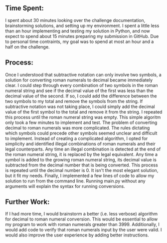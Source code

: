 ## Time Spent:
I spent about 30 minutes looking over the challenge documentation, brainstorming solutions, and setting up my environment. I spent a little less than an hour implementing and testing my solution in Python, and now expect to spend about 15 minutes preparing my submission in GitHub. Due to personal time contraints, my goal was to spend at most an hour and a half on the challenge.
## Process:
Once I understood that subtractive notation can only involve two symbols, a solution for converting roman numerals to decimal became immediately clear. I could step through every combination of two symbols in the roman numeral string and see if the decimal value of the first was less than the decimal value of the second. If so, I could add the difference between the two symbols to my total and remove the symbols from the string. If subtractive notation was not taking place, I could simply add the decimal value of the first symbol to the total and remove it from the string. I repeated this process until the roman numeral string was empty. This simple algoritm only took a few minutes to implement and test.
The problem of converting decimal to roman numerals was more complicated. The rules dictating which symbols could precede other symbols seemed unclear and difficult to implement. Instead of creating a complicated algorithm, I opted for simplicity and identified illegal combinations of roman numerals and their legal counterparts. Any time an illegal combination is detected at the end of the roman numeral string, it is replaced by the legal equivalent. Any time a symbol is added to the growing roman numeral string, its decimal value is subtracted from the decimal number that is being converted. This process is repeated until the decimal number is 0. It isn't the most elegant solution, but it fit my needs.
Finally, I implemented a few lines of code to allow my solution to run from the command line. Running main.py without any arguments will explain the syntax for running conversions.
## Further Work:
If I had more time, I would brainstorm a better (i.e. less verbose) algorithm for decimal to roman numeral conversion. This would be essential to allow my program to work with roman numerals greater than 3999. Additionally, I would add code to verify that roman numerals input by the user were valid. I would also improve the user experience by adding better instructions.
